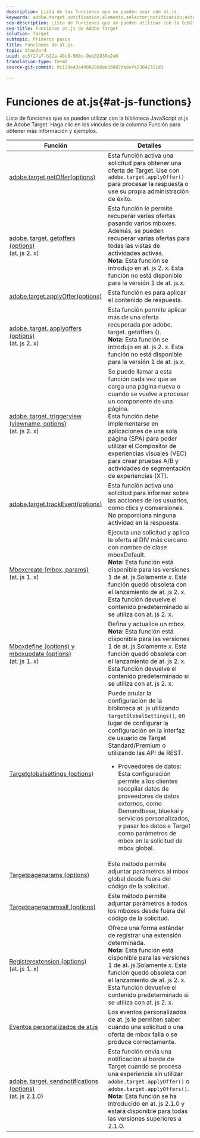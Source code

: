 ```yaml
---
description: Lista de las funciones que se pueden usar con at.js.
keywords: adobe.target.notification;elemento;selector;notificación;extensión
seo-description: Lista de funciones que se pueden utilizar con la biblioteca JavaScript at.js en Adobe Target.
seo-title: Funciones at.js de Adobe Target
solution: Target
subtopic: Primeros pasos
title: Funciones de at.js
topic: Standard
uuid: ec5f27a7-b22a-48c9-968c-9eb02830a2a6
translation-type: tm+mt
source-git-commit: 9c139e43a49082888ab560d7da8ef423842311d3

---
```



# Funciones de at.js{#at-js-functions}

Lista de funciones que se pueden utilizar con la biblioteca JavaScript at.js de Adobe Target. Haga clic en los vínculos de la columna Función para obtener más información y ejemplos.

| Función | Detalles |
| --- | --- | 
| [adobe.target.getOffer(options)](/help/c-implementing-target/c-implementing-target-for-client-side-web/adobe-target-getoffer.md) | Esta función activa una solicitud para obtener una oferta de Target. Use con `adobe.target.applyOffer()` para procesar la respuesta o use su propia administración de éxito. |
| [adobe. target. getoffers (options)](/help/c-implementing-target/c-implementing-target-for-client-side-web/adobe-target-getoffers-atjs-2.md)<br>(at. js 2. x) | Esta función le permite recuperar varias ofertas pasando varios mboxes. Además, se pueden recuperar varias ofertas para todas las vistas de actividades activas.<br>**Nota:** Esta función se introdujo en at. js 2. x. Esta función no está disponible para la versión 1 de at. js.*x*. |
| [adobe.target.applyOffer(options)](/help/c-implementing-target/c-implementing-target-for-client-side-web/adobe-target-applyoffer.md) | Esta función es para aplicar el contenido de respuesta. |
| [adobe. target. applyoffers (options)](/help/c-implementing-target/c-implementing-target-for-client-side-web/adobe-target-applyoffers-atjs-2.md)<br>(at. js 2. x) | Esta función permite aplicar más de una oferta recuperada por adobe. target. getoffers ().<br>**Nota:** Esta función se introdujo en at. js 2. x. Esta función no está disponible para la versión 1 de at. js.*x*. |
| [adobe. target. triggerview (viewname, options)](/help/c-implementing-target/c-implementing-target-for-client-side-web/adobe-target-triggerview-atjs-2.md)<br>(at. js 2. x) | Se puede llamar a esta función cada vez que se carga una página nueva o cuando se vuelve a procesar un componente de una página.<br> Esta función debe implementarse en aplicaciones de una sola página (SPA) para poder utilizar el Compositor de experiencias visuales (VEC) para crear pruebas A/B y actividades de segmentación de experiencias (XT). |
| [adobe.target.trackEvent(options)](/help/c-implementing-target/c-implementing-target-for-client-side-web/adobe-target-trackevent.md) | Esta función activa una solicitud para informar sobre las acciones de los usuarios, como clics y conversiones. No proporciona ninguna actividad en la respuesta. |
| [Mboxcreate (mbox, params)](/help/c-implementing-target/c-implementing-target-for-client-side-web/mboxcreate-atjs.md)<br>(at. js 1. x) | Ejecuta una solicitud y aplica la oferta al DIV más cercano con nombre de clase mboxDefault.<br>**Nota:** Esta función está disponible para las versiones 1 de at. js.Solamente *x*. Esta función quedó obsoleta con el lanzamiento de at. js 2. x. Esta función devuelve el contenido predeterminado si se utiliza con at. js 2. x. |
| [Mboxdefine (options) y mboxupdate (options)](/help/c-implementing-target/c-implementing-target-for-client-side-web/mboxdefine-mboxupdate-atjs-1x.md)<br>(at. js 1. x) | Defina y actualice un mbox.<br>**Nota:** Esta función está disponible para las versiones 1 de at. js.Solamente *x*. Esta función quedó obsoleta con el lanzamiento de at. js 2. x. Esta función devuelve el contenido predeterminado si se utiliza con at. js 2. x. |
| [Targetglobalsettings (options)](/help/c-implementing-target/c-implementing-target-for-client-side-web/targetgobalsettings.md) | Puede anular la configuración de la biblioteca at. js utilizando `targetGlobalSettings()`, en lugar de configurar la configuración en la interfaz de usuario de Target Standard/Premium o utilizando las API de REST.<ul><li>Proveedores de datos: Esta configuración permite a los clientes recopilar datos de proveedores de datos externos, como Demandbase, bluekai y servicios personalizados, y pasar los datos a Target como parámetros de mbox en la solicitud de mbox global.</li></ul> |
| [Targetpageparams (options)](/help/c-implementing-target/c-implementing-target-for-client-side-web/targetpageparams.md) | Este método permite adjuntar parámetros al mbox global desde fuera del código de la solicitud. |
| [Targetpageparamsall (options)](/help/c-implementing-target/c-implementing-target-for-client-side-web/targetpageparamsall.md) | Este método permite adjuntar parámetros a todos los mboxes desde fuera del código de la solicitud. |
| [Registerextension (options)](/help/c-implementing-target/c-implementing-target-for-client-side-web/registerextension-atjs-1x.md)<br>(at. js 1. x) | Ofrece una forma estándar de registrar una extensión determinada.<br>**Nota:** Esta función está disponible para las versiones 1 de at. js.Solamente *x*. Esta función quedó obsoleta con el lanzamiento de at. js 2. x. Esta función devuelve el contenido predeterminado si se utiliza con at. js 2. x. |
| [Eventos personalizados de at.js](/help/c-implementing-target/c-implementing-target-for-client-side-web/atjs-custom-events.md) | Los eventos personalizados de at. js le permiten saber cuándo una solicitud o una oferta de mbox falla o se produce correctamente. |
| [adobe. target. sendnotifications (options)](/help/c-implementing-target/c-implementing-target-for-client-side-web/adobe.target.sendnotifications-atjs-21.md)<br>(at. js 2.1.0) | Esta función envía una notificación al borde de Target cuando se procesa una experiencia sin utilizar `adobe.target.applyOffer()` o `adobe.target.applyOffers()`.<br>**Nota**: Esta función se ha introducido en at. js 2.1.0 y estará disponible para todas las versiones superiores a 2.1.0. |

